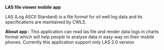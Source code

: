 <b>LAS file viewer mobile app</b>

LAS (Log ASCII Standard) is a file format for oil well log data and its specifications are maintained by CWLS.

<b>About app :</b>
This application can read las file and render data logs in charts format which will help people to analyse data in easy way
on their mobile phones.
Currently this application support only LAS 2.0 version
